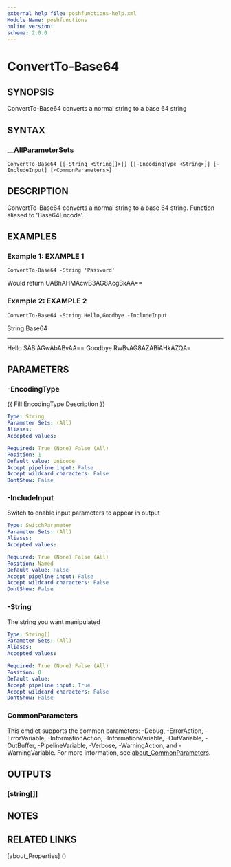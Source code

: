 ```yaml
---
external help file: poshfunctions-help.xml
Module Name: poshfunctions
online version: 
schema: 2.0.0
---
```


# ConvertTo-Base64

## SYNOPSIS

ConvertTo-Base64 converts a normal string to a base 64 string

## SYNTAX

### __AllParameterSets

```
ConvertTo-Base64 [[-String <String[]>]] [[-EncodingType <String>]] [-IncludeInput] [<CommonParameters>]
```

## DESCRIPTION

ConvertTo-Base64 converts a normal string to a base 64 string.
Function
aliased to 'Base64Encode'.


## EXAMPLES

### Example 1: EXAMPLE 1

```
ConvertTo-Base64 -String 'Password'
```

Would return
UABhAHMAcwB3AG8AcgBkAA==





### Example 2: EXAMPLE 2

```
ConvertTo-Base64 -String Hello,Goodbye -IncludeInput
```

String  Base64
------  ------
Hello   SABlAGwAbABvAA==
Goodbye RwBvAG8AZABiAHkAZQA=






## PARAMETERS

### -EncodingType

{{ Fill EncodingType Description }}

```yaml
Type: String
Parameter Sets: (All)
Aliases: 
Accepted values: 

Required: True (None) False (All)
Position: 1
Default value: Unicode
Accept pipeline input: False
Accept wildcard characters: False
DontShow: False
```

### -IncludeInput

Switch to enable input parameters to appear in output

```yaml
Type: SwitchParameter
Parameter Sets: (All)
Aliases: 
Accepted values: 

Required: True (None) False (All)
Position: Named
Default value: False
Accept pipeline input: False
Accept wildcard characters: False
DontShow: False
```

### -String

The string you want manipulated

```yaml
Type: String[]
Parameter Sets: (All)
Aliases: 
Accepted values: 

Required: True (None) False (All)
Position: 0
Default value: 
Accept pipeline input: True
Accept wildcard characters: False
DontShow: False
```


### CommonParameters

This cmdlet supports the common parameters: -Debug, -ErrorAction, -ErrorVariable, -InformationAction, -InformationVariable, -OutVariable, -OutBuffer, -PipelineVariable, -Verbose, -WarningAction, and -WarningVariable. For more information, see [about_CommonParameters](http://go.microsoft.com/fwlink/?LinkID=113216).

## OUTPUTS

### [string[]]



## NOTES



## RELATED LINKS

[about_Properties] ()

